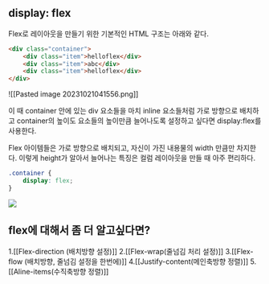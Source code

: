 ## display: flex

Flex로 레이아웃을 만들기 위한 기본적인 HTML 구조는 아래와 같다.

```html
<div class="container"> 
	<div class="item">helloflex</div> 
	<div class="item">abc</div> 
	<div class="item">helloflex</div> 
</div>
```

![[Pasted image 20231021041556.png]]


이 때 container 안에 있는 div 요소들을 마치 inline 요소들처럼 가로 방향으로 배치하고 
container의 높이도 요소들의 높이만큼 늘어나도록 설정하고 싶다면 display:flex를 사용한다.

Flex 아이템들은 가로 방향으로 배치되고, 자신이 가진 내용물의 width 만큼만 차지한다.
이렇게 height가 알아서 늘어나는 특징은 컬럼 레이아웃을 만들 때 아주 편리하다.

```css
.container {
	display: flex;
}
```

![](https://studiomeal.com/wp-content/uploads/2020/01/03.jpg)


## flex에 대해서 좀 더 알고싶다면?
1.[[Flex-direction (배치방향 설정)]]
2.[[Flex-wrap(줄넘김 처리 설정)]]
3.[[Flex-flow (배치방향, 줄넘김 설정을 한번에)]]
4.[[Justify-content(메인축방향 정렬)]]
5.[[Aline-items(수직축방향 정렬)]]



